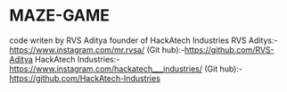 # MAZE-GAME
code writen by RVS Aditya founder of HackAtech Industries RVS Aditys:- https://www.instagram.com/mr.rvsa/ (Git hub):-https://github.com/RVS-Aditya HackAtech Industries:-https://www.instagram.com/hackatech___industries/ (Git hub):- https://github.com/HackAtech-Industries
